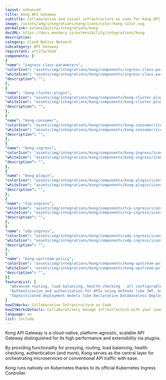 ```yaml
---
layout: enhanced
title: Kong API Gateway
subtitle: Collaborative and visual infrastructure as code for Kong API Gateway
image: /assets/img/integrations/kong/icons/color/kong-color.svg
permalink: extensibility/integrations/kong
docURL: https://docs.meshery.io/extensibility/integrations/kong
description: 
category: Cloud Native Network
subcategory: API Gateway
registrant: artifacthub
components: [
{
"name": "ingress-class-parameters",
"colorIcon": "assets/img/integrations/kong/components/ingress-class-parameters/icons/color/ingress-class-parameters-color.svg",
"whiteIcon": "assets/img/integrations/kong/components/ingress-class-parameters/icons/white/ingress-class-parameters-white.svg",
"description": "",
},
{
"name": "kong-cluster-plugin",
"colorIcon": "assets/img/integrations/kong/components/kong-cluster-plugin/icons/color/kong-cluster-plugin-color.svg",
"whiteIcon": "assets/img/integrations/kong/components/kong-cluster-plugin/icons/white/kong-cluster-plugin-white.svg",
"description": "",
},
{
"name": "kong-consumer",
"colorIcon": "assets/img/integrations/kong/components/kong-consumer/icons/color/kong-consumer-color.svg",
"whiteIcon": "assets/img/integrations/kong/components/kong-consumer/icons/white/kong-consumer-white.svg",
"description": "",
},
{
"name": "kong-ingress",
"colorIcon": "assets/img/integrations/kong/components/kong-ingress/icons/color/kong-ingress-color.svg",
"whiteIcon": "assets/img/integrations/kong/components/kong-ingress/icons/white/kong-ingress-white.svg",
"description": "",
},
{
"name": "kong-plugin",
"colorIcon": "assets/img/integrations/kong/components/kong-plugin/icons/color/kong-plugin-color.svg",
"whiteIcon": "assets/img/integrations/kong/components/kong-plugin/icons/white/kong-plugin-white.svg",
"description": "",
},
{
"name": "tcp-ingress",
"colorIcon": "assets/img/integrations/kong/components/tcp-ingress/icons/color/tcp-ingress-color.svg",
"whiteIcon": "assets/img/integrations/kong/components/tcp-ingress/icons/white/tcp-ingress-white.svg",
"description": "",
},
{
"name": "udp-ingress",
"colorIcon": "assets/img/integrations/kong/components/udp-ingress/icons/color/udp-ingress-color.svg",
"whiteIcon": "assets/img/integrations/kong/components/udp-ingress/icons/white/udp-ingress-white.svg",
"description": "",
},
{
"name": "kong-upstream-policy",
"colorIcon": "assets/img/integrations/kong/components/kong-upstream-policy/icons/color/kong-upstream-policy-color.svg",
"whiteIcon": "assets/img/integrations/kong/components/kong-upstream-policy/icons/white/kong-upstream-policy-white.svg",
"description": "",
}]
featureList: [
  "Advanced routing, load balancing, health checking - all configurable via a RESTful admin API or declarative configuration.",
  "Authentication and authorization for APIs using methods like JWT, basic auth, OAuth, ACLs and more.",
  "Sophisticated deployment models like Declarative Databaseless Deployment and Hybrid Deployment (control plane/data plane separation) without any vendor lock-in."
]
howItWorks: Collaborative Infrastructure as Code
howItWorksDetails: Collaboratively manage infrastructure with your coworkers synchronously sharing the same designs.
language: en
list: include
---
```

<p>
Kong API Gateway is a cloud-native, platform-agnostic, scalable API Gateway distinguished for its high performance and extensibility via plugins.
</p>
<p>
By providing functionality for proxying, routing, load balancing, health checking, authentication (and more), Kong serves as the central layer for orchestrating microservices or conventional API traffic with ease.
</p>
<p>
Kong runs natively on Kubernetes thanks to its official Kubernetes Ingress Controller.</p>
